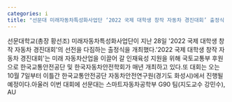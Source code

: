 ```yaml
---
categories: i
title: "선문대 미래자동차특성화사업단 ‘2022 국제 대학생 창작 자동차 경진대회’ 출정식 개최"
---
```

선문대학교(총장 황선조) 미래자동차특성화사업단이 지난 28일 &#39;2022 국제 대학생 창작 자동차 경진대회&#39;의 선전을 다짐하는 출정식을 개최했다.&#39;2022 국제 대학생 창작 자동차 경진대회&#39;는 미래 자동차산업을 이끌어 갈 인재육성 지원을 위해 국토교통부 후원으로 한국교통안전공단 및 한국자동차안전학회가 매년 개최하고 있다.또 대회는 오는 10월 7일부터 이틀간 한국교통안전공단 자동차안전연구원(경기도 화성시)에서 진행될 예정이다.아울러 이번 대회에 선문대는 스마트자동차공학부 G90 팀(지도교수 강민수), AU
